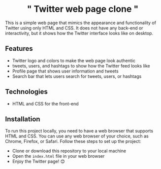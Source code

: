 <h1 align="center">"  Twitter web page clone "</h1>

This is a simple web page that mimics the appearance and functionality of Twitter using only HTML and CSS. It does not have any back-end or interactivity, but it shows how the Twitter interface looks like on desktop.

## Features

- Twitter logo and colors to make the web page look authentic
- tweets, users, and hashtags to show how the Twitter feed looks like
- Profile page that shows user information and tweets
- Search bar that lets users search for tweets, users, or hashtags

## Technologies

- HTML and CSS for the front-end


## Installation

To run this project locally, you need to have a web browser that supports HTML and CSS. You can use any web browser of your choice, such as Chrome, Firefox, or Safari. Follow these steps to set up the project:

- Clone or download this repository to your local machine
- Open the `index.html` file in your web browser
- Enjoy the Twitter page! 😊
